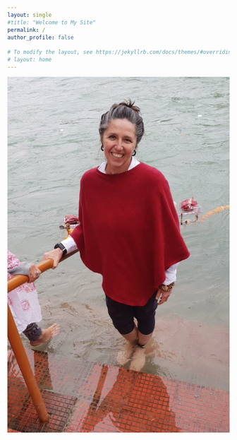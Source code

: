 ```yaml
---
layout: single
#title: "Welcome to My Site"
permalink: /
author_profile: false

# To modify the layout, see https://jekyllrb.com/docs/themes/#overriding-theme-defaults
# layout: home
---
```


![Banner image alt text](/assets/images/Deb-steps.jpg)

